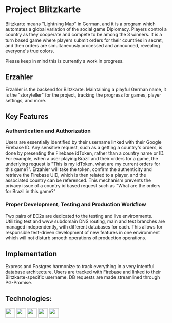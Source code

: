 # Project Blitzkarte
Blitzkarte means "Lightning Map" in German, and it is a program which automates a global variation of the social game Diplomacy.
Players control a country as they cooperate and compete to be among the 3 winners.
It is a turn based game where players submit orders for their countries in secret, and then orders are simultaneously processed and announced, revealing everyone's true colors.

Please keep in mind this is currently a work in progress.
## Erzahler
Erzahler is the backend for Blitzkarte. Maintaining a playful German name, it is the "storyteller" for the project, tracking the progress for games, player settings, and more.

## Key Features
### Authentication and Authorization
Users are essentially identified by their username linked with their Google Firebase ID.
Any sensitive request, such as a getting a country's orders, is done by presenting the Firebase idToken, rather than a country name or ID.
For example, when a user playing Brazil and their orders for a game, the underlying request is "This is my idToken, what are my current orders for this game?".
Erzahler will take the token, confirm the authenticity and retrieve the Firebase UID, which is then related to a player, and the associated country can be referenced.
This mechanism prevents the privacy issue of a country id based request such as "What are the orders for Brazil in this game?"

### Proper Development, Testing and Production Workflow
Two pairs of EC2s are dedicated to the testing and live environments.
Utilizing test and www subdomain DNS routing, main and test branches are managed independently, with different databases for each.
This allows for responsible test-driven development of new features in one environment which will not disturb smooth operations of production operations.

## Implementation
Express and Postgres harmonize to track everything in a very intentful database architecture.
Users are tracked with Firebase and linked to their Blitzkarte-specific username.
DB requests are made streamlined through PG-Promise.

## Technologies:
<img height="30" src="https://img.shields.io/badge/typescript-blue?style=for-the-badge&logo=typescript&logoColor=white" />
<img height="30" src="https://img.shields.io/badge/express-white?style=for-the-badge&logo=express&logoColor=blue" />
<img height="30" src="https://img.shields.io/badge/postgresql-white?style=for-the-badge&logo=postgresql&logoColor=blue" />
<img height="30" src="https://img.shields.io/badge/firebase-blue?style=for-the-badge&logo=firebase&logoColor=orange" />
<img height="30" src="https://img.shields.io/badge/pg_promise-black?style=for-the-badge&logo=node.js&logoColor=green" />
